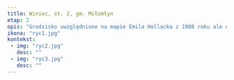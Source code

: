 ```yaml
---
title: Winiec, st. 2, gm. Miłomłyn
etap: 2
opis: "Grodzisko uwzględnione na mapie Emila Hollacka z 1908 roku ale do niedawna nie znajdujące się w obecnej ewidencji zabytków archeologicznych. Majdan grodziska otoczony jest co najmniej trzema liniami wałów i fos i zajmujące wysokie wyniesienie przy zachodnim brzegu Jeziora Bartężek. Główną fazę funkcjonowania stanowiska można datować na wczesną epokę żelaza. Fazę młodszą wyznaczają ruiny dziewiętnastowiecznego domku myśliwskiego, które znajdują się w południowo-zachodniej części majdanu."
ikona: "ryc1.jpg"
kontekst:
 - img: "ryc2.jpg"
   desc: ""
 - img: "ryc3.jpg"
   desc: ""
---
```

